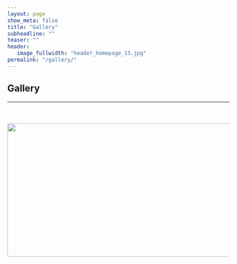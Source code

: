 ```yaml
---
layout: page
show_meta: false
title: "Gallery"
subheadline: ""
teaser: ""
header:
   image_fullwidth: "header_homepage_13.jpg"
permalink: "/gallery/"
---
```


<section class="hero">
  <div class="container">
    <h2 class="text-center text-uppercase text-secondary mb-0">Gallery</h2>
    <hr class="mb-5">
    <br><br>
    <img src="public/assets/img/events/AH CS 1.jpeg" style="height:8cm;width:15cm;">
    <br><br><br>
  </div>
</section>

